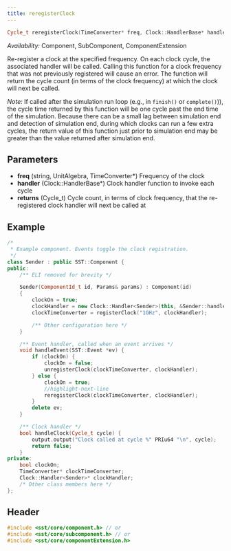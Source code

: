 ```yaml
---
title: reregisterClock
---
```


```cpp
Cycle_t reregisterClock(TimeConverter* freq, Clock::HandlerBase* handler);
```
*Availability:* Component, SubComponent, ComponentExtension

Re-register a clock at the specified frequency. On each clock cycle, the associated handler will be called. Calling this function for a clock frequency that was not previously registered will cause an error. The function will return the cycle count (in terms of the clock frequency) at which the clock will next be called.

*Note:* If called after the simulation run loop (e.g., in `finish()` or `complete()`)), the cycle time returned by this function will be one cycle past the end time of the simulation. Because there can be a small lag between simulation end and detection of simulation end, during which clocks can run a few extra cycles, the return value of this function just prior to simulation end may be greater than the value returned after simulation end.


## Parameters
* **freq** (string, UnitAlgebra, TimeConverter*) Frequency of the clock
* **handler** (Clock::HandlerBase*) Clock handler function to invoke each cycle
* **returns** (Cycle_t) Cycle count, in terms of clock frequency, that the re-registered clock handler will next be called at 

## Example

<!--- SOURCE_CODE: None --->
```cpp
/* 
 * Example component. Events toggle the clock registration.
 */
class Sender : public SST::Component {
public:
    /** ELI removed for brevity */

    Sender(ComponentId_t id, Params& params) : Component(id)
    {
        clockOn = true;
        clockHandler = new Clock::Handler<Sender>(this, &Sender::handleClock);
        clockTimeConverter = registerClock("1GHz", clockHandler);

        /** Other configuration here */
    }

    /** Event handler, called when an event arrives */
    void handleEvent(SST::Event *ev) {
        if (clockOn) {
            clockOn = false;
            unregisterClock(clockTimeConverter, clockHandler);
        } else {
            clockOn = true;
            //highlight-next-line
            reregisterClock(clockTimeConverter, clockHandler);
        }
        delete ev;
    }

    /** Clock handler */
    bool handleClock(Cycle_t cycle) {
        output.output("Clock called at cycle %" PRIu64 "\n", cycle);
        return false;
    }
private:
    bool clockOn;
    TimeConverter* clockTimeConverter;
    Clock::Handler<Sender>* clockHandler;
    /* Other class members here */
};
```

## Header
```cpp
#include <sst/core/component.h> // or
#include <sst/core/subcomponent.h> // or
#include <sst/core/componentExtension.h>
```
